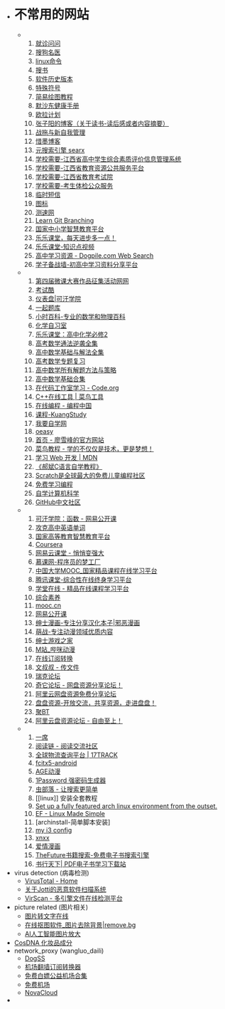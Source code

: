 - # 不常用的网站
	- 1. [就诊问问](https://ask.nocode.com)
	  2. [搜狗名医](https://mingyi.sogou.com)
	  3. [linux命令](https://wangchujiang.com/linux-command)
	  4. [搜书](https://ebook2.lorefree.com)
	  5. [软件历史版本](https://wandoujia.com)
	  6. [特殊符号](https://cn.piliapp.com/symbol)
	  7. [简易绘图教程](https://easydrawingtutorials.com)
	  8. [默沙东健康手册](https://msdmanuals.cn/home/resources/the-one-page-manual-of-health/one-page-manual-of-health)
	  9. [欧拉计划](https://pe-cn.github.io)
	  10. [张子阳的博客（关于读书-读后感或者内容摘要）](https://tracefact.net/reading)
	  11. [战拖与新自我管理](https://zhantuo.com/archives)
	  12. [惜墨博客](https://ximo.blog)
	  13. [元搜索引擎 searx](https://searx.space)
	  14. [学校需要-江西省高中学生综合素质评价信息管理系统](https://gzzs.jxedu.gov.cn)
	  15. [学校需要-江西省教育资源公共服务平台](https://basic.jxeduyun.com/desktop/login/#/)
	  16. [学校需要-江西省教育考试院](https://jxeea.cn)
	  17. [学校需要-考生体检公众服务](https://tj1.jxeea.cn:82/#/login)
	  18. [临时短信](https://mytrashmobile.com)
	  19. [图标](https://iconfont.cn)
	  20. [测速网](https://speedtest.cn)
	  21. [Learn Git Branching](https://oschina.gitee.io/learn-git-branching/)
	  22. [国家中小学智慧教育平台](https://basic.smartedu.cn/)
	  23. [乐乐课堂，每天进步多一点！](https://www.leleketang.com/)
	  24. [乐乐课堂-知识点视频](http://www.leleketang.com/let3/knowledges.php?grade_id=30)
	  25. [高中学习资源 - Dogpile.com Web Search](https://www.dogpile.com/serp?q=%E9%AB%98%E4%B8%AD%E5%AD%A6%E4%B9%A0%E8%B5%84%E6%BA%90&sc=VDxbWdHk83gJ00)
	  26. [学子备战墙-初高中学习资料分享平台](https://www.xzbzq.com/)
	- 1. [第四届微课大赛作品征集活动网网](http://dasai.cnweike.cn/?r=matchV4/search/index&subject=2)
	  2. [考试酷](https://www.examcoo.com/paperlist/index/k/92/p/1)
	  3. [仪表盘|可汗学院](https://zh.khanacademy.org/profile/me/courses)
	  4. [一起题库](https://tiku.17zuoye.com/)
	  5. [小时百科-专业的数学和物理百科](https://wuli.wiki/index.html)
	  6. [化学自习室](https://wuli.wiki/index.html)
	  7. [乐乐课堂：高中化学必修2](https://www.bilibili.com/video/av43523533/)
	  8. [高考数学通法逆袭全集](https://www.bilibili.com/video/BV1w7411w7kQ)
	  9. [高中数学基础与解法全集](https://www.bilibili.com/video/BV147411K7xu?p=104)
	  10. [高考数学专题复习](https://www.bilibili.com/video/av39031994/?p=9)
	  11. [高中数学所有解题方法与策略](https://www.bilibili.com/video/BV1X7411F7YF?p=38)
	  12. [高中数学基础合集](https://www.bilibili.com/video/BV1N7411A74L)
	  13. [在代码工作室学习 - Code.org](https://studio.code.org/courses)
	  14. [C++在线工具 | 菜鸟工具](https://c.runoob.com/compile/12/)
	  15. [在线编程 - 编程中国](http://www.bccn.net/run/)
	  16. [课程-KuangStudy](https://www.kuangstudy.com/course)
	  17. [我要自学网](https://www.51zxw.net/)
	  18. [oeasy](http://oeasy.org/)
	  19. [首页 - 廖雪峰的官方网站](https://www.liaoxuefeng.com/)
	  20. [菜鸟教程 - 学的不仅仅是技术，更是梦想！](https://www.runoob.com/)
	  21. [学习 Web 开发 | MDN](https://developer.mozilla.org/zh-CN/docs/learn)
	  22. [《郝斌C语言自学教程》](https://www.bilibili.com/video/BV1os411h77o?p=40&spm_id_from=pageDriver)
	  23. [Scratch是全球最大的免费儿童编程社区](https://scratch.mit.edu/)
	  24. [免费学习编程](https://chinese.freecodecamp.org/)
	  25. [自学计算机科学](https://github.com/izackwu/TeachYourselfCS-CN/blob/master/TeachYourselfCS-CN.md)
	  26. [GitHub中文社区](https://www.githubs.cn/)
	- 1. [可汗学院：函数 - 网易公开课](https://open.163.com/newview/movie/free?pid=MDAPTVFE8&mid=MDAPV0Q3K)
	  2. [攻克高中英语单词](https://www.ximalaya.com/album/12728981)
	  3. [国家高等教育智慧教育平台](https://www.chinaooc.com.cn/home)
	  4. [Coursera](https://www.coursera.org/)
	  5. [网易云课堂 - 悄悄变强大](https://study.163.com/)
	  6. [慕课网-程序员的梦工厂](https://www.imooc.com/)
	  7. [中国大学MOOC_国家精品课程在线学习平台](https://www.icourse163.org/)
	  8. [腾讯课堂-综合性在线终身学习平台](https://ke.qq.com/)
	  9. [学堂在线 - 精品在线课程学习平台](https://www.xuetangx.com/)
	  10. [综合素养](http://erya.mooc.chaoxing.com/engine2/general/more?t=74115A8FB97F7D0818B962CED639690CD719A9A2BD60988D17620715E89547CEB516A82E93540ECA5645E68AE76744E2)
	  11. [mooc.cn](https://www.mooc.cn/)
	  12. [网易公开课](https://open.163.com/)
	  13. [绅士漫画-专注分享汉化本子|邪恶漫画](https://www.hentaicomic.org/)
	  14. [萌战-专注动漫领域优质内容](https://mengzhan1314.com)
	  15. [绅士游戏之家](https://ssyxzj.xyz/)
	  16. [M站_哔咪动漫](https://www.bimiacg4.net)
	  17. [在线订阅转换](https://acl4ssr-sub.github.io)
	  20. [文叔叔 - 传文件](https://www.wenshushu.cn/)
	  21. [瑞克论坛](https://www.ruike1.com/)
	  22. [奇它论坛 - 网盘资源分享论坛！](https://bbs.zhiqan.com/)
	  23. [阿里云网盘资源免费分享论坛](https://drivebbs.com/index.php)
	  24. [盘盘资源-开放交流，共享资源，走进盘盘！](https://www.panpanr.com/)
	  25. [聚BT](https://bbs.jubt.live)
	  26. [阿里云盘资源论坛 - 自由至上！](https://aliyunpan1.com/)
	- 1. [一席](https://yixi.tv/#/home)
	  3. [阅读链 - 阅读交流社区](https://www.yuedu.pro/)
	  4. [全球物流查询平台 | 17TRACK](https://www.17track.net/zh-cn)
	  5. [fcitx5-android](https://github.com/fcitx5-android/fcitx5-android)
	  6. [AGE动漫](https://www.agemys.com/)
	  9. [1Password 强密码生成器](https://1password.com/zh-cn/password-generator/)
	  10. [虫部落 - 让搜索更简单](https://www.chongbuluo.com)
	  11. [[linux]] 安装全套教程
	  12. [Set up a fully featured arch linux environment from the outset.](https://github.com/LucasWang474/Arch-Configurations)
	  13. [EF - Linux Made Simple](https://www.youtube.com/c/EFLinuxMadeSimple/playlists)
	  14. [archinstall-简单脚本安装]
	  15. [my i3 config](https://github.com/levinit/i3wm-config)
	  16. [xnxx](https://www.xnxx.com/)
	  17. [爱情漫画](https://www.3004aa.cc/)
	  18. [TheFuture书籍搜索-免费电子书搜索引擎](https://bks.thefuture.top/)
	  19. [书行天下| PDF电子书学习下载站](https://www.sxpdf.com/)
- virus detection (病毒检测)
  * [VirusTotal - Home](https://www.virustotal.com/gui/home/upload)
  * [关于Jotti的恶意软件扫描系统](https://virusscan.jotti.org/)
  * [VirScan - 多引擎文件在线检测平台](https://www.virscan.org/)
- picture related (图片相关)
  * [图片转文字在线](https://web.baimiaoapp.com/)
  * [在线抠图软件_图片去除背景|remove.bg](https://www.remove.bg/zh)
  * [AI人工智能图片放大](https://bigjpg.com/)
- [CosDNA 化妆品成分](https://www.cosdna.com/chs/)
- network_proxy (wangluo_daili)
  * [DogSS](https://www.freedog.pw/)
  * [机场翻墙订阅转换器](https://subconverter.speedupvpn.com/)
  * [免费白嫖公益机场合集](https://jichangtj.com/%E5%85%8D%E8%B4%B9ssr%E5%92%8Cv2ray%E6%9C%BA%E5%9C%BA.html)
  * [免费机场](https://github.com/ermaozi/get_subscribe)
  * [NovaCloud](https://q88q.site/)
-
